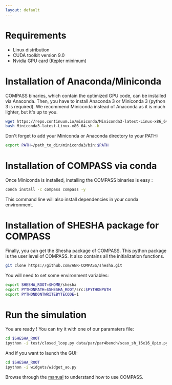 ```yaml
---
layout: default
---
```

# Requirements

- Linux distribution
- CUDA toolkit version 9.0
- Nvidia GPU card (Kepler minimum)

# Installation of Anaconda/Miniconda

COMPASS binaries, which contain the optimized GPU code, can be installed via Anaconda.
Then, you have to install Anaconda 3 or Miniconda 3 (python 3 is required).
We recommend Miniconda instead of Anaconda as it is much lighter, but it's up to you.

```bash
wget https://repo.continuum.io/miniconda/Miniconda3-latest-Linux-x86_64.sh
bash Miniconda3-latest-Linux-x86_64.sh -b
```
Don't forget to add your Miniconda or Anaconda directory to your PATH:
```bash
export PATH=/path_to_dir/miniconda3/bin:$PATH
```
# Installation of COMPASS via conda
Once Miniconda is installed, installing the COMPASS binaries is easy :
```bash
conda install -c compass compass -y
```
This command line will also install dependencies in your conda environment. 
# Installation of SHESHA package for COMPASS
Finally, you can get the Shesha package of COMPASS. This python package is the user level of COMPASS. It also contains all the initialization functions.
```bash
git clone https://github.com/ANR-COMPASS/shesha.git
```
You will need to set some environment variables:
```bash
export SHESHA_ROOT=$HOME/shesha
export PYTHONPATH=$SHESHA_ROOT/src:$PYTHONPATH
export PYTHONDONTWRITEBYTECODE=1
```

# Run the simulation
You are ready !
You can try it with one of our paramaters file:
```bash
cd $SHESHA_ROOT
ipython -i test/closed_loop.py data/par/par4bench/scao_sh_16x16_8pix.py
```
And if you want to launch the GUI:
```bash
cd $SHESHA_ROOT
ipython -i widgets/widget_ao.py
```
Browse through the [manual](manual.html) to understand how to use COMPASS.
